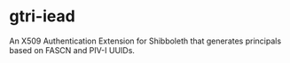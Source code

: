 # gtri-iead
An X509 Authentication Extension for Shibboleth that generates principals based on FASCN and PIV-I UUIDs.
